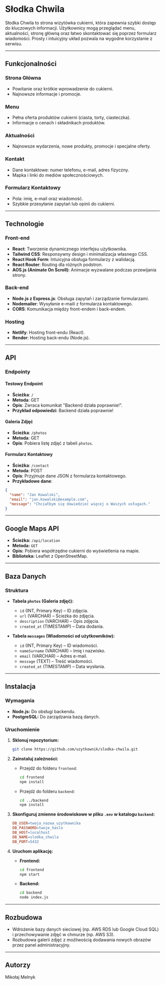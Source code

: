# Słodka Chwila

Słodka Chwila to strona wizytówka cukierni, która zapewnia szybki dostęp do kluczowych informacji. Użytkownicy mogą przeglądać menu, aktualności, stronę główną oraz łatwo skontaktować się poprzez formularz wiadomości. Prosty i intuicyjny układ pozwala na wygodne korzystanie z serwisu.

---

## Funkcjonalności

### Strona Główna
- Powitanie oraz krótkie wprowadzenie do cukierni.
- Najnowsze informacje i promocje.

### Menu
- Pełna oferta produktów cukierni (ciasta, torty, ciasteczka).
- Informacje o cenach i składnikach produktów.

### Aktualności
- Najnowsze wydarzenia, nowe produkty, promocje i specjalne oferty.

### Kontakt
- Dane kontaktowe: numer telefonu, e-mail, adres fizyczny.
- Mapka i linki do mediów społecznościowych.

### Formularz Kontaktowy
- Pola: imię, e-mail oraz wiadomość.
- Szybkie przesyłanie zapytań lub opinii do cukierni.

---

## Technologie

### Front-end
- **React**: Tworzenie dynamicznego interfejsu użytkownika.
- **Tailwind CSS**: Responsywny design i minimalizacja własnego CSS.
- **React Hook Form**: Intuicyjna obsługa formularzy z walidacją.
- **React Router**: Routing dla różnych podstron.
- **AOS.js (Animate On Scroll)**: Animacje wyzwalane podczas przewijania strony.

### Back-end
- **Node.js z Express.js**: Obsługa zapytań i zarządzanie formularzami.
- **Nodemailer**: Wysyłanie e-maili z formularza kontaktowego.
- **CORS**: Komunikacja między front-endem i back-endem.

### Hosting
- **Netlify**: Hosting front-endu (React).
- **Render**: Hosting back-endu (Node.js).

---

## API

### Endpointy
#### Testowy Endpoint
- **Ścieżka**: `/`
- **Metoda**: GET
- **Opis**: Zwraca komunikat "Backend działa poprawnie!".
- **Przykład odpowiedzi**:
Backend działa poprawnie!

#### Galeria Zdjęć
- **Ścieżka**: `/photos`
- **Metoda**: GET
- **Opis**: Pobiera listę zdjęć z tabeli `photos`.

#### Formularz Kontaktowy
- **Ścieżka**: `/contact`
- **Metoda**: POST
- **Opis**: Przyjmuje dane JSON z formularza kontaktowego.
- **Przykładowe dane**:

```json
{
  "name": "Jan Kowalski",
  "email": "jan.kowalski@example.com",
  "message": "Chciałbym się dowiedzieć więcej o Waszych usługach."
}
```

---

## Google Maps API

- **Ścieżka:** `/api/location`
- **Metoda:** `GET`
- **Opis:** Pobiera współrzędne cukierni do wyświetlenia na mapie.
- **Biblioteka:** Leaflet z OpenStreetMap.

---

## Baza Danych

### Struktura

- **Tabela `photos` (Galeria zdjęć):**
  - `id` (INT, Primary Key) – ID zdjęcia.
  - `url` (VARCHAR) – Ścieżka do zdjęcia.
  - `description` (VARCHAR) – Opis zdjęcia.
  - `created_at` (TIMESTAMP) – Data dodania.

- **Tabela `messages` (Wiadomości od użytkowników):**
  - `id` (INT, Primary Key) – ID wiadomości.
  - `nameSurname` (VARCHAR) – Imię i nazwisko.
  - `email` (VARCHAR) – Adres e-mail.
  - `message` (TEXT) – Treść wiadomości.
  - `created_at` (TIMESTAMP) – Data wysłania.

---

## Instalacja

### Wymagania

- **Node.js:** Do obsługi backendu.
- **PostgreSQL:** Do zarządzania bazą danych.

### Uruchomienie

1. **Sklonuj repozytorium:**
    ```bash
    git clone https://github.com/uzytkownik/slodka-chwila.git
    ```

2. **Zainstaluj zależności:**
    - Przejdź do folderu `frontend`:
      ```bash
      cd frontend
      npm install
      ```
    - Przejdź do folderu `backend`:
      ```bash
      cd ../backend
      npm install
      ```

3. **Skonfiguruj zmienne środowiskowe w pliku `.env` w katalogu `backend`:**
    ```makefile
    DB_USER=twoja_nazwa_uzytkownika
    DB_PASSWORD=twoje_haslo
    DB_HOST=localhost
    DB_NAME=slodka_chwila
    DB_PORT=5432
    ```

4. **Uruchom aplikację:**
    - **Frontend:**
      ```bash
      cd frontend
      npm start
      ```
    - **Backend:**
      ```bash
      cd backend
      node index.js
      ```

---

## Rozbudowa

- Wdrożenie bazy danych sieciowej (np. AWS RDS lub Google Cloud SQL) i przechowywanie zdjęć w chmurze (np. AWS S3).
- Rozbudowa galerii zdjęć z możliwością dodawania nowych obrazów przez panel administracyjny.

---

## Autorzy

Mikołaj Melnyk

